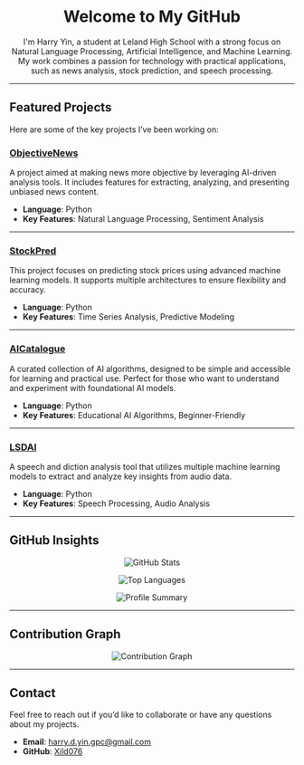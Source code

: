 <h1 align="center">Welcome to My GitHub</h1>
<p align="center">
  I'm Harry Yin, a student at Leland High School with a strong focus on Natural Language Processing, Artificial Intelligence, and Machine Learning. My work combines a passion for technology with practical applications, such as news analysis, stock prediction, and speech processing.
</p>

---

## Featured Projects

Here are some of the key projects I’ve been working on:

### [ObjectiveNews](https://github.com/Xild076/ObjectiveNews)
A project aimed at making news more objective by leveraging AI-driven analysis tools. It includes features for extracting, analyzing, and presenting unbiased news content.

- **Language**: Python  
- **Key Features**: Natural Language Processing, Sentiment Analysis  

---

### [StockPred](https://github.com/Xild076/StockPred)
This project focuses on predicting stock prices using advanced machine learning models. It supports multiple architectures to ensure flexibility and accuracy.

- **Language**: Python  
- **Key Features**: Time Series Analysis, Predictive Modeling  

---

### [AICatalogue](https://github.com/Xild076/AICatalogue)
A curated collection of AI algorithms, designed to be simple and accessible for learning and practical use. Perfect for those who want to understand and experiment with foundational AI models.

- **Language**: Python  
- **Key Features**: Educational AI Algorithms, Beginner-Friendly  

---

### [LSDAI](https://github.com/Xild076/LSDAI)
A speech and diction analysis tool that utilizes multiple machine learning models to extract and analyze key insights from audio data.

- **Language**: Python  
- **Key Features**: Speech Processing, Audio Analysis  

---

## GitHub Insights

<p align="center">
  <img src="https://github-readme-stats.vercel.app/api?username=Xild076&show_icons=true&hide_title=true&count_private=true&theme=github_dark" alt="GitHub Stats" />
</p>

<p align="center">
  <img src="https://github-readme-stats.vercel.app/api/top-langs/?username=Xild076&layout=compact&theme=github_dark" alt="Top Languages" />
</p>

<p align="center">
  <img src="https://github-profile-summary-cards.vercel.app/api/cards/profile-details?username=Xild076&theme=github_dark" alt="Profile Summary" />
</p>

---

## Contribution Graph

<p align="center">
  <img src="https://activity-graph.herokuapp.com/graph?username=Xild076&theme=github-dark" alt="Contribution Graph" />
</p>

---

## Contact

Feel free to reach out if you’d like to collaborate or have any questions about my projects.

- **Email**: [harry.d.yin.gpc@gmail.com](mailto:harry.d.yin.gpc@gmail.com)
- **GitHub**: [Xild076](https://github.com/Xild076)
